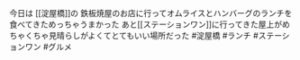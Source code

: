 今日は [[淀屋橋]]の 鉄板焼屋のお店に行ってオムライスとハンバーグのランチを食べてきためっちゃうまかった あと[[ステーションワン]]に行ってきた屋上がめちゃくちゃ見晴らしがよくてとてもいい場所だった
#淀屋橋 #ランチ #ステーションワン #グルメ